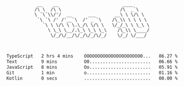 <div align="center">
<pre><code>
 __    __                        ____      
/\ \  /\ \                      /\  _`\    
\ `\`\\/'/  __      ___       __\ \ \/\ \  
 `\ `\ /' /'__`\  /' _ `\    /\_\\ \ \ \ \ 
   `\ \ \/\ \ \.\_/\ \/\ \   \/_/_\ \ \_\ \
     \ \_\ \__/.\_\ \_\ \_\    /\_\\ \____/
      \/_/\/__/\/_/\/_/\/_/    \/_/ \/___/ 
                                           

</code></pre>

<!--START_SECTION:waka-->

```txt
TypeScript   2 hrs 4 mins    OOOOOOOOOOOOOOOOOOOOO0...   86.27 %
Text         9 mins          O0.......................   06.66 %
JavaScript   8 mins          Oo.......................   05.91 %
Git          1 min           o........................   01.16 %
Kotlin       0 secs          .........................   00.00 %
```

<!--END_SECTION:waka-->
